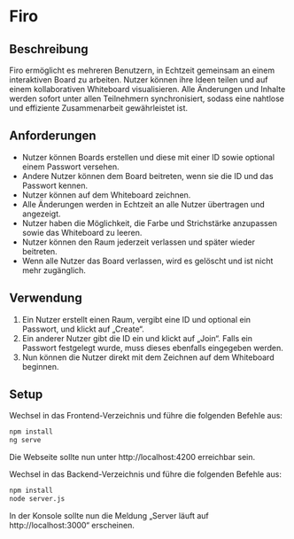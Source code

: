 # Firo

## Beschreibung  
Firo ermöglicht es mehreren Benutzern, in Echtzeit gemeinsam an einem interaktiven Board zu arbeiten. Nutzer können ihre Ideen teilen und auf einem kollaborativen Whiteboard visualisieren. Alle Änderungen und Inhalte werden sofort unter allen Teilnehmern synchronisiert, sodass eine nahtlose und effiziente Zusammenarbeit gewährleistet ist.

## Anforderungen  
- Nutzer können Boards erstellen und diese mit einer ID sowie optional einem Passwort versehen.
- Andere Nutzer können dem Board beitreten, wenn sie die ID und das Passwort kennen.
- Nutzer können auf dem Whiteboard zeichnen.
- Alle Änderungen werden in Echtzeit an alle Nutzer übertragen und angezeigt.
- Nutzer haben die Möglichkeit, die Farbe und Strichstärke anzupassen sowie das Whiteboard zu leeren.
- Nutzer können den Raum jederzeit verlassen und später wieder beitreten.
- Wenn alle Nutzer das Board verlassen, wird es gelöscht und ist nicht mehr zugänglich.

## Verwendung  
1. Ein Nutzer erstellt einen Raum, vergibt eine ID und optional ein Passwort, und klickt auf „Create“.
2. Ein anderer Nutzer gibt die ID ein und klickt auf „Join“. Falls ein Passwort festgelegt wurde, muss dieses ebenfalls eingegeben werden.
3. Nun können die Nutzer direkt mit dem Zeichnen auf dem Whiteboard beginnen.

## Setup  

Wechsel in das Frontend-Verzeichnis und führe die folgenden Befehle aus:  
   ```bash  
   npm install  
   ng serve
   ```
 Die Webseite sollte nun unter http://localhost:4200 erreichbar sein.

Wechsel in das Backend-Verzeichnis und führe die folgenden Befehle aus:
```bash
npm install  
node server.js  
```
In der Konsole sollte nun die Meldung „Server läuft auf http://localhost:3000“ erscheinen.